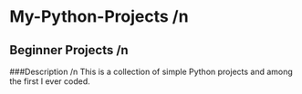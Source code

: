 # My-Python-Projects /n
## Beginner Projects /n
###Description /n
This is a collection of simple Python projects and among the first I ever coded. 
